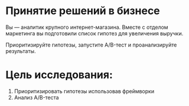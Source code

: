 # Принятие решений в бизнесе

Вы — аналитик крупного интернет-магазина. Вместе с отделом маркетинга вы подготовили список гипотез для увеличения выручки.

Приоритизируйте гипотезы, запустите A/B-тест и проанализируйте результаты. 

# Цель исследования:

1. Приоритизировать гипотезы использовав фреймворки
2. Анализ A/B-теста


